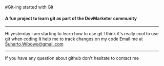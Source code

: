 #Git-ing started with Git

#### A fun project to learn git as part of the **DevMarketer** community

---
Hi yesterday i am starting to learn how to use git 
I think it's really cool to use git when coding
It help me to track changes on my code
Email me at [Suharto.Wibowo@gmail.com](Mailto:Suharto.Wibowo@gmail.com)

---

If you have any question about github don't hesitate to contact me


